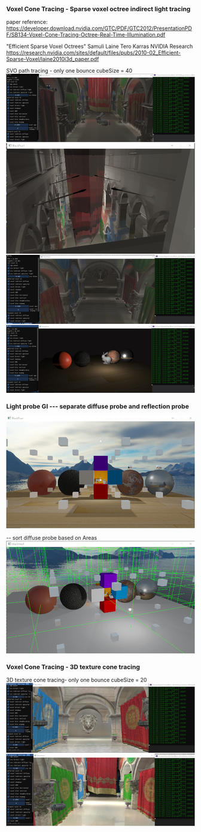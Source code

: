 ###  Voxel Cone Tracing - Sparse voxel octree indirect light tracing

paper reference:
https://developer.download.nvidia.com/GTC/PDF/GTC2012/PresentationPDF/SB134-Voxel-Cone-Tracing-Octree-Real-Time-Illumination.pdf

"Efficient Sparse Voxel Octrees"
Samuli Laine Tero Karras
NVIDIA Research
https://research.nvidia.com/sites/default/files/pubs/2010-02_Efficient-Sparse-Voxel/laine2010i3d_paper.pdf


SVO path tracing - only one bounce cubeSize = 40
![SVO path tracing](/results/svo_pathTracing2.png)
![SVO path tracing](/results/svo_pathTracing3.png)
![SVO path tracing](/results/svo_pathTracing5.png)
![SVO path tracing](/results/svo_pathTracing4.png)

### Light probe GI --- separate diffuse probe and reflection probe
![lightprobe_diffuse+specular](/results/lightprobe_diffuse+specular.png)

-- sort diffuse probe based on Areas
![lightprobe_Map](/results/lightprobe_Map.png)


###  Voxel Cone Tracing - 3D texture cone tracing

3D texture cone tracing- only one bounce cubeSize = 20
![3Dtexture_coneTracing](/results/3Dtexture_coneTracing.png)
![3Dtexture_coneTracing](/results/3Dtexture_coneTracing1.png)


